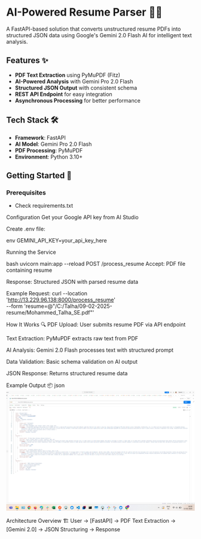 # AI-Powered Resume Parser 🧠📄

A FastAPI-based solution that converts unstructured resume PDFs into structured JSON data using Google's Gemini 2.0 Flash AI for intelligent text analysis.

## Features ✨

- **PDF Text Extraction** using PyMuPDF (Fitz)
- **AI-Powered Analysis** with Gemini Pro 2.0 Flash
- **Structured JSON Output** with consistent schema
- **REST API Endpoint** for easy integration
- **Asynchronous Processing** for better performance

## Tech Stack 🛠️

- **Framework**: FastAPI
- **AI Model**: Gemini Pro 2.0 Flash
- **PDF Processing**: PyMuPDF
- **Environment**: Python 3.10+

## Getting Started 🚀

### Prerequisites

- Check requirements.txt

Configuration
Get your Google API key from AI Studio

Create .env file:

env
GEMINI_API_KEY=your_api_key_here

Running the Service

bash
uvicorn main:app --reload
POST /process_resume
Accept: PDF file containing resume

Response: Structured JSON with parsed resume data

Example Request:
curl --location 'http://13.229.96.138:8000/process_resume' \
--form 'resume=@"/C:/Talha/09-02-2025-resume/Mohammed_Talha_SE.pdf"'

How It Works 🔍
PDF Upload: User submits resume PDF via API endpoint

Text Extraction: PyMuPDF extracts raw text from PDF

AI Analysis: Gemini 2.0 Flash processes text with structured prompt

Data Validation: Basic schema validation on AI output

JSON Response: Returns structured resume data

Example Output 📦
json
![Response demo image](images/demo2.png)

Architecture Overview 🏗️
User -> [FastAPI] -> PDF Text Extraction -> [Gemini 2.0] -> JSON Structuring -> Response
